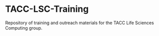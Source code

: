 # TACC-LSC-Training
Repository of training and outreach materials for the TACC Life Sciences Computing group.
